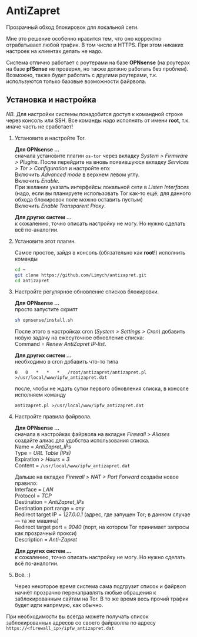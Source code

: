 # AntiZapret

Прозрачный обход блокировок для локальной сети.

Мне это решение особенно нравится тем, что оно корректно отрабатывает любой трафик. В том числе и HTTPS. При этом никаких настроек на клиентах делать не надо.

Система отлично работает с роутерами на базе **OPNsense** (на роутерах на базе **pfSense** не проверял, но также должно работать без проблем). Возможно, также будет работать с другими роутерами, т.к. используются только базовые возможности файрвола.

## Установка и настройка

*NB.* Для настройки системы понадобится доступ к командной строке через консоль или SSH. Все команды надо исполнять от имени **root**, т.к. иначе часть не сработает!

1.  Установите и настройте Tor.

    **Для OPNsense ...**\
    сначала установите плагин `os-tor` через вкладку *System > Firmware > Plugins*. После перейдите на вновь появившуюся вкладку *Services > Tor > Configuration* и настройте его:\
    Включить *Advanced mode* в верхнем левом углу.\
    Включить *Enable*.\
    При желании указать интерфейсы локальной сети в *Listen Interfaces* (надо, если вы планируете использовать Tor как-то ещё; для данного обхода блокировок поле можно оставить пустым)\
    Включить *Enable Transparent Proxy*.
   
    **Для других систем ...**\
    к сожалению, точно описать настройку не могу. Но нужно сделать всё по-аналогии.

1.  Установите этот плагин.

    Самое простое, зайдя в консоль (обязательно как **root**!) исполнить команды
    ```bash
    cd ~
    git clone https://github.com/Limych/antizapret.git
    cd antizapret
    ```

2.  Настройте регулярное обновление списков блокировки.

    **Для OPNsense ...**\
    просто запустите скрипт
    ```bash
    sh opnsense/install.sh
    ```
    После этого в настройках cron (*System > Settings > Cron*) добавить новую задачу на ежесуточное обновление списка:\
    Command = *Renew AntiZapret IP-list*.
   
    **Для других систем ...**\
    необходимо в cron добавить что-то типа
    ```
    0   0   *   *   *   /root/antizapret/antizapret.pl >/usr/local/www/ipfw_antizapret.dat
    ```
    после, чтобы не ждать сутки первого обновления списка, в консоле исполняем команду
    ```
    antizapret.pl >/usr/local/www/ipfw_antizapret.dat
    ```
   
4.  Настройте правила файрвола.

    **Для OPNsense ...**\
    сначала в настройках файрвола на вкладке *Firewall > Aliases* создайте алиас для удобства использования списка.\
    Name = *AntiZapret_IPs*\
    Type = *URL Table (IPs)*\
    Expiration > *Hours = 3*\
    Content = `/usr/local/www/ipfw_antizapret.dat`
    
    Дальше на вкладке *Firewall > NAT > Port Forward* создаём новое правило:\
    Interface = *LAN*\
    Protocol = *TCP*\
    Destination = *AntiZapret_IPs*\
    Destination port range = *any*\
    Redirect target IP = *127.0.0.1* (адрес, где запущен Tor; в данном случае — та же машина)\
    Redirect target port = *9040* (порт, на котором Tor принимает запросы как прозрачный прокси)\
    Description = *Anti-Zapret*
   
    **Для других систем ...**\
    к сожалению, точно описать настройку не могу. Но нужно сделать всё по-аналогии.
    
5.  Всё. :)
    
    Через некоторое время система сама подгрузит список и файрвол начнёт прозрачно перенаправлять любые обращения к заблокированным сайтам на Tor. В то же время весь прочий трафик будет идти напрямую, как обычно.

При необходимости вы всегда можете получать список заблокированных адресов со своего файрволла по адресу `https://<firewall_ip>/ipfw_antizapret.dat`  